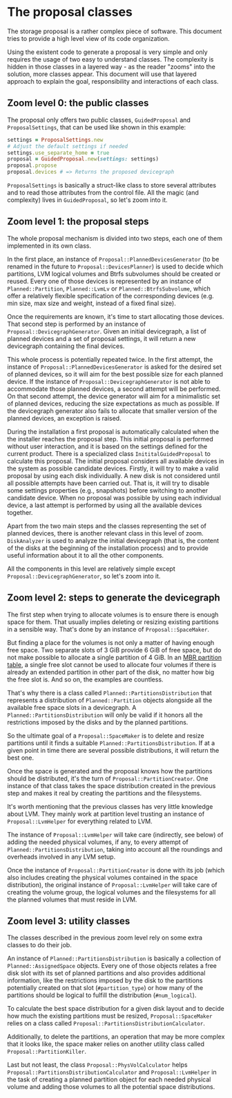 The proposal classes
====================

The storage proposal is a rather complex piece of software. This document tries
to provide a high level view of its code organization.

Using the existent code to generate a proposal is very simple and only requires
the usage of two easy to understand classes. The complexity is hidden in those
classes in a layered way - as the reader "zooms" into the solution, more classes
appear. This document will use that layered approach to explain the goal,
responsibility and interactions of each class.

Zoom level 0: the public classes
--------------------------------

The proposal only offers two public classes, `GuidedProposal` and
`ProposalSettings`, that can be used like shown in this example:

```ruby
settings = ProposalSettings.new
# Adjust the default settings if needed
settings.use_separate_home = true
proposal = GuidedProposal.new(settings: settings)
proposal.propose
proposal.devices # => Returns the proposed devicegraph
```

`ProposalSettings` is basically a struct-like class to store several attributes
and to read those attributes from the control file. All the magic (and
complexity) lives in `GuidedProposal`, so let's zoom into it.

Zoom level 1: the proposal steps
--------------------------------

The whole proposal mechanism is divided into two steps, each one of them
implemented in its own class.

In the first place, an instance of `Proposal::PlannedDevicesGenerator` (to be
renamed in the future to `Proposal::DevicesPlanner`) is
used to decide which partitions, LVM logical volumes and Btrfs subvolumes
should be created or reused. Every one of those devices is represented by an
instance of `Planned::Partition`, `Planned::LvmLv` or `Planned::BtrfsSubvolume`,
which offer a relatively flexible specification of the corresponding devices
(e.g. min size, max size and weight, instead of a fixed final size).

Once the requirements are known, it's time to start allocating those devices.
That second step is performed by an instance of
`Proposal::DevicegraphGenerator`. Given an initial devicegraph, a list of
planned devices and a set of proposal settings, it will return a new devicegraph
containing the final devices.

This whole process is potentially repeated twice. In the first attempt, the
instance of `Proposal::PlannedDevicesGenerator` is asked for the desired set of
planned devices, so it will aim for the best possible size for each planned
device. If the instance of `Proposal::DevicegraphGenerator` is not able to
accommodate those planned devices, a second attempt will be performed. On that
second attempt, the device generator will aim for a minimalistic set of planned
devices, reducing the size expectations as much as possible. If the devicegraph
generator also fails to allocate that smaller version of the planned devices, an
exception is raised.

During the installation a first proposal is automatically calculated when the
the installer reaches the proposal step. This initial proposal is performed
without user interaction, and it is based on the settings defined for the current
product. There is a specialized class `InititalGuidedProposal` to calculate this
proposal. The initial proposal considers all available devices in the system as possible
candidate devices. Firstly, it will try to make a valid proposal by using each disk
individually. A new disk is not considered until all possible attempts have been carried
out. That is, it will try to disable some settings properties (e.g., snapshots) before
switching to another candidate device. When no proposal was possible by using each
individual device, a last attempt is performed by using all the available devices together.

Apart from the two main steps and the classes representing the set of planned
devices, there is another relevant class in this level of zoom. `DiskAnalyzer`
is used to analyze the initial devicegraph (that is, the content of the disks at
the beginning of the installation process) and to provide useful information about
it to all the other components.

All the components in this level are relatively simple except
`Proposal::DevicegraphGenerator`, so let's zoom into it.

Zoom level 2: steps to generate the devicegraph
-----------------------------------------------

The first step when trying to allocate volumes is to ensure there is enough
space for them. That usually implies deleting or resizing existing partitions in
a sensible way. That's done by an instance of `Proposal::SpaceMaker`.

But finding a place for the volumes is not only a matter of having enough free
space. Two separate slots of 3 GiB provide 6 GiB of free space, but do not make
possible to allocate a single partition of 4 GiB. In an [MBR partition
table](https://en.wikipedia.org/wiki/Master_boot_record#Partition_table_entries),
a single free slot cannot be used to allocate four volumes if there is already
an extended partition in other part of the disk, no matter how big the free slot
is. And so on, the examples are countless.

That's why there is a class called `Planned::PartitionsDistribution` that
represents a distribution of `Planned::Partition` objects alongside all the
available free space slots in a devicegraph. A `Planned::PartitionsDistribution`
will only be valid if it honors all the restrictions imposed by the disks and by
the planned partitions.

So the ultimate goal of a `Proposal::SpaceMaker` is to delete and resize
partitions until it finds a suitable `Planned::PartitionsDistribution`. If at a
given point in time there are several possible distributions, it will return the
best one.

Once the space is generated and the proposal knows how the partitions should be
distributed, it's the turn of `Proposal::PartitionCreator`. One instance of that
class takes the space distribution created in the previous step and makes it
real by creating the partitions and the filesystems.

It's worth mentioning that the previous classes has very little knowledge about
LVM. They mainly work at partition level trusting an instance of
`Proposal::LvmHelper` for everything related to LVM.

The instance of `Proposal::LvmHelper` will take care (indirectly, see below) of
adding the needed physical volumes, if any, to every attempt of
`Planned::PartitionsDistribution`, taking into account all the roundings and
overheads involved in any LVM setup.

Once the instance of `Proposal::PartitionCreator` is done with its job (which
also includes creating the physical volumes contained in the space
distribution), the original instance of `Proposal::LvmHelper` will take care of
creating the volume group, the logical volumes and the filesystems for all the
planned volumes that must reside in LVM.

Zoom level 3: utility classes
-----------------------------

The classes described in the previous zoom level rely on some extra classes to
do their job.

An instance of `Planned::PartitionsDistribution` is basically a collection of
`Planned::AssignedSpace` objects. Every one of those objects relates a free
disk slot with its set of planned partitions and also provides additional
information, like the restrictions imposed by the disk to the partitions
potentially created on that slot (`#partition_type`) or how many of the
partitions should be logical to fulfill the distribution (`#num_logical`).

To calculate the best space distribution for a given disk layout and to decide
how much the existing partitions must be resized, `Proposal::SpaceMaker` relies on
a class called `Proposal::PartitionsDistributionCalculator`.

Additionally, to delete the partitions, an operation that may be more complex
that it looks like, the space maker relies on another utility class called
`Proposal::PartitionKiller`.

Last but not least, the class `Proposal::PhysVolCalculator` helps
`Proposal::PartitionsDistributionCalculator` and `Proposal::LvmHelper` in the
task of creating a planned partition object for each needed physical volume and
adding those volumes to all the potential space distributions.
